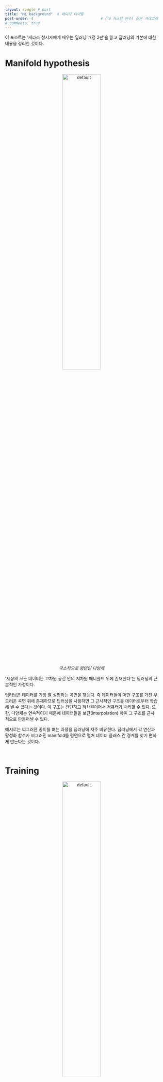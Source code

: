 ```yaml
---
layout: single # post
title: "ML background"  # 페이지 타이틀
post-order: 4                               # (내 커스텀 변수) 같은 카테고리 내 정렬 순서
# comments: true
---
```


이 포스트는 '케라스 창시자에게 배우는 딥러닝 개정 2판'을 읽고 딥러닝의 기본에 대한 내용을 정리한 것이다.

# Manifold hypothesis

 <p align="center">
  <img src="https://github.com/user-attachments/assets/b8569d05-a584-419a-8d37-a2e526cb8f32" width="50%" height="50%" alt="default" />
  <br>
  <em>국소적으로 평면인 다양체</em>
</p>

'세상의 모든 데이터는 고차원 공간 안의 저차원 매니폴드 위에 존재한다'는 딥러닝의 근본적인 가정이다.

딥러닝은 데이터를 가장 잘 설명하는 곡면을 찾는다. 즉 데이터들이 어떤 구조를 가진 부드러운 곡면 위에 존재하므로 딥러닝을 사용하면 그 근사적인 구조를 데이터로부터 학습해 낼 수 있다는 것이다.
이 구조는 간단하고 저차원이어서 컴퓨터가 처리할 수 있다. 또한, 다양체는 연속적이기 때문에 데이터들을 보간(interpolation) 하여 그 구조를 근사적으로 만들어낼 수 있다.

예시로는 찌그러진 종이를 펴는 과정을 딥러닝에 자주 비유한다.
딥러닝에서 각 연산과 활성화 함수가 찌그러진 manifold를 평면으로 펼쳐 데이터 클래스 간 경계를 찾기 편하게 만든다는 것이다.

<br/>
  
# Training

<p align="center">
  <img src="https://github.com/user-attachments/assets/072b1bb2-4dfc-4df3-b888-258de756c37e" width="50%" height="50%" alt="default" />
</p>

딥러닝 모델을 학습시키는 과정이다. 주로 forward pass, back propagation으로 이루어져 있으며, 모델을 테스트할 때는 forward pass만 수행하면 된다.
학습 시에는 데이터로부터 표현을 학습하기 위해 예측과 개선을 반복한다.

Input을 모델에 넣어 예측값을 얻으면, 실제값 (레이블)과 차이를 계산하고, 역전파 알고리즘으로 모델의 가중치를 조절한다.

<br/>

# Back propagation
역전파라고도 하며, 예측값과 실제값의 차이를 계산하는 손실함수를 토대로 gradient를 계산한다.
딥러닝 모델의 있다.

<br/>

# Overfitting
딥러닝으로 문제를 해결할 때는 최적화(optimization)와 일반화(generalization)의 trade-off에 맞닥뜨리게 된다.
딥러닝은 훈련 과정에 사용한 데이터만으로 학습하기 때문에 처음 보는 데이터가 있을 수 밖에 없다.
처음 보는 데이터도 얼마나 잘 예측하는가가 모델의 일반화 성능, 훈련 과정에서 얼마나 잘 예측하느냐가 최적화 성능을 결정한다.
문제는 훈련 데이터가 해결하고자 하는 문제의 모든 데이터를 대표하지 못한다는 것이다.
따라서 훈련 데이터에 너무 최적화 시켜서 데이터에 따른 정답을 다 외워버릴 정도로 최적화하면 처음 보는 데이터는 제대로 예측하지 못할 것이고, 이는 일반화 성능저하로 이어진다.

적절한 훈련 정도를 찾기 위해 훈련데이터의 일부를 검증 데이터로 분리하여 마치 처음 보는 데이터인 양 모델의 일반화 성능을 검증하는데 사용할 수 있다.


<p align="center">
  <img src="https://github.com/user-attachments/assets/875265e4-bf75-4106-bf1c-3b9c6efac8d7" width="50%" height="50%" alt="default" />
</p>

최적적합은 최적화와 일반화가 모두 잘 되었을 때를 말한다. 최적적합에 도달하려면 훈련 손실은 계속 감소하는데 검증 손실이 증가해야 한다.
즉, 훈련데이터에 과도하게 학습되어 봐야 언제 멈춰야 하는지 알 수 있고, 이때 과대적합 된 상태를 overfitting 되었다고 한다.

<br/>
그런데 문제가 쉬운 선형 관계로 되어있고 훈련데이터가 오차가 없어 데이터를 너무 잘 대표한다면 과대적합이 일어나지 않을 것이다.
검증 손실이 훈련 손실과 같이 감소하기만 할 것이기 때문이다.

그러나 현실의 데이터로 학습하면 과적합이 일어나기 부지기수다.
아래처럼 훈련데이터의 본질적인 문제들이 있기 때문이다.

- 잘못 라벨링 된 데이터 (훈련데이터에 섞인 경우)
- 의미 없거나 이상한 데이터
- 문제 자체에 불확실한 영역이 존재할 경우
- 드문 특성으로 인한 가짜 상관관계

이런 이유로 훈련 과정에서 과적합은 발생하며, 모델은 과대적합 점을 찾아 그 전까지만 학습시키도록 하는 게 일반화 성능을 높이기 좋다.




